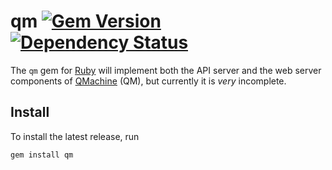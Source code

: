 # qm [![Gem Version](https://badge.fury.io/rb/qm.png)](http://badge.fury.io/rb/qm) [![Dependency Status](https://gemnasium.com/qmachine/qm-ruby.png)](https://gemnasium.com/qmachine/qm-ruby)

The `qm` gem for [Ruby](http://www.ruby-lang.org/) will implement both the API
server and the web server components of [QMachine](https://www.qmachine.org)
(QM), but currently it is *very* incomplete.

Install
-------

To install the latest release, run

    gem install qm

